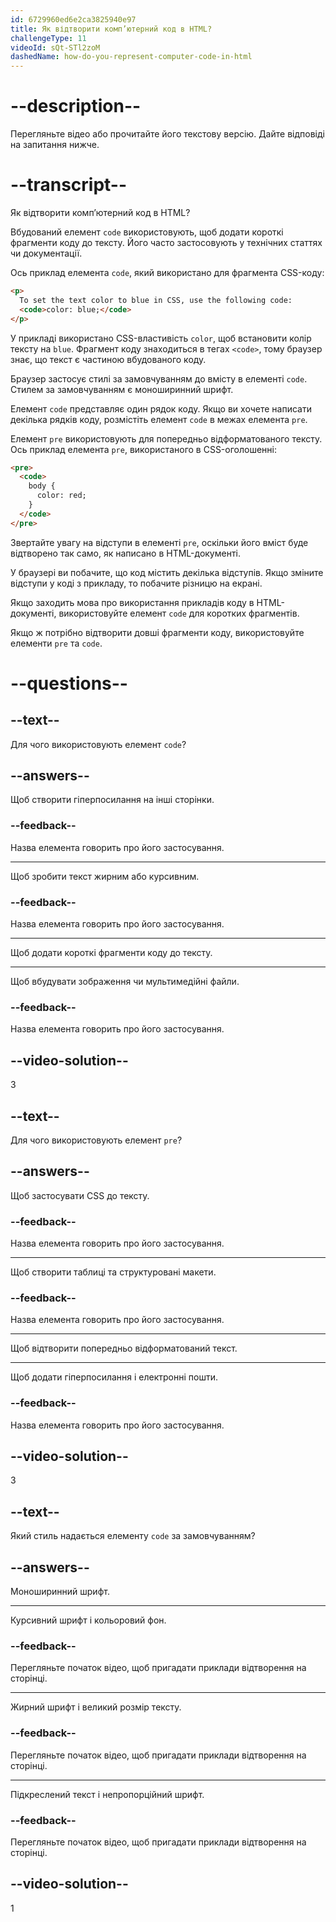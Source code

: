 ```yaml
---
id: 6729960ed6e2ca3825940e97
title: Як відтворити комп’ютерний код в HTML?
challengeType: 11
videoId: sQt-STl2zoM
dashedName: how-do-you-represent-computer-code-in-html
---
```


# --description--

Перегляньте відео або прочитайте його текстову версію. Дайте відповіді на запитання нижче.

# --transcript--

Як відтворити комп’ютерний код в HTML?

Вбудований елемент `code` використовують, щоб додати короткі фрагменти коду до тексту. Його часто застосовують у технічних статтях чи документації.

Ось приклад елемента `code`, який використано для фрагмента CSS-коду:

```html
<p>
  To set the text color to blue in CSS, use the following code:
  <code>color: blue;</code>
</p>
```

У прикладі використано CSS-властивість `color`, щоб встановити колір тексту на `blue`. Фрагмент коду знаходиться в тегах `<code>`, тому браузер знає, що текст є частиною вбудованого коду.

Браузер застосує стилі за замовчуванням до вмісту в елементі `code`. Стилем за замовчуванням є моноширинний шрифт.

Елемент `code` представляє один рядок коду. Якщо ви хочете написати декілька рядків коду, розмістіть елемент `code` в межах елемента `pre`.

Елемент `pre` використовують для попередньо відформатованого тексту. Ось приклад елемента `pre`, використаного в CSS-оголошенні:

```html
<pre>
  <code>
    body {
      color: red;
    }
  </code>
</pre>
```

Звертайте увагу на відступи в елементі `pre`, оскільки його вміст буде відтворено так само, як написано в HTML-документі.

У браузері ви побачите, що код містить декілька відступів. Якщо зміните відступи у коді з прикладу, то побачите різницю на екрані.

Якщо заходить мова про використання прикладів коду в HTML-документі, використовуйте елемент `code` для коротких фрагментів.

Якщо ж потрібно відтворити довші фрагменти коду, використовуйте елементи `pre` та `code`.

# --questions--

## --text--

Для чого використовують елемент `code`?

## --answers--

Щоб створити гіперпосилання на інші сторінки.

### --feedback--

Назва елемента говорить про його застосування.

---

Щоб зробити текст жирним або курсивним.

### --feedback--

Назва елемента говорить про його застосування.

---

Щоб додати короткі фрагменти коду до тексту.

---

Щоб вбудувати зображення чи мультимедійні файли.

### --feedback--

Назва елемента говорить про його застосування.

## --video-solution--

3

## --text--

Для чого використовують елемент `pre`?

## --answers--

Щоб застосувати CSS до тексту.

### --feedback--

Назва елемента говорить про його застосування.

---

Щоб створити таблиці та структуровані макети.

### --feedback--

Назва елемента говорить про його застосування.

---

Щоб відтворити попередньо відформатований текст.

---

Щоб додати гіперпосилання і електронні пошти.

### --feedback--

Назва елемента говорить про його застосування.

## --video-solution--

3

## --text--

Який стиль надається елементу `code` за замовчуванням?

## --answers--

Моноширинний шрифт.

---

Курсивний шрифт і кольоровий фон.

### --feedback--

Перегляньте початок відео, щоб пригадати приклади відтворення на сторінці.

---

Жирний шрифт і великий розмір тексту.

### --feedback--

Перегляньте початок відео, щоб пригадати приклади відтворення на сторінці.

---

Підкреслений текст і непропорційний шрифт.

### --feedback--

Перегляньте початок відео, щоб пригадати приклади відтворення на сторінці.

## --video-solution--

1
